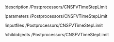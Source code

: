 !description /Postprocessors/CNSFVTimeStepLimit

!parameters /Postprocessors/CNSFVTimeStepLimit

!inputfiles /Postprocessors/CNSFVTimeStepLimit

!childobjects /Postprocessors/CNSFVTimeStepLimit
